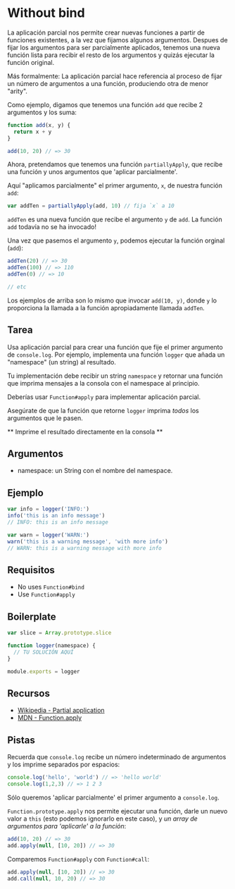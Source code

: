 # Without bind

La aplicación parcial nos permite crear nuevas funciones a partir de funciones
existentes, a la vez que fijamos algunos argumentos. Despues de fijar los
argumentos para ser parcialmente aplicados, tenemos una nueva función lista para
recibir el resto de los argumentos y quizás ejecutar la función original.

Más formalmente: La aplicación parcial hace referencia al proceso de fijar un
número de argumentos a una función, produciendo otra de menor "arity".

Como ejemplo, digamos que tenemos una función `add` que recibe 2 argumentos y
los suma:

```js
function add(x, y) {
  return x + y
}

add(10, 20) // => 30
```

Ahora, pretendamos que tenemos una función `partiallyApply`, que recibe una
función y unos argumentos que 'aplicar parcialmente'.

Aquí "aplicamos parcialmente" el primer argumento, `x`, de nuestra función
`add`:

```js
var addTen = partiallyApply(add, 10) // fija `x` a 10

```

`addTen` es una nueva función que recibe el argumento `y` de `add`. La función
`add` todavía no se ha invocado!

Una vez que pasemos el argumento `y`, podemos ejecutar la función orginal
(`add`):

```js
addTen(20) // => 30
addTen(100) // => 110
addTen(0) // => 10

// etc
```

Los ejemplos de arriba son lo mismo que invocar `add(10, y)`, donde `y` lo
proporciona la llamada a la función apropiadamente llamada `addTen`.

## Tarea

Usa aplicación parcial para crear una función que fije el primer argumento de
`console.log`. Por ejemplo, implementa una función `logger` que añada un
"namespace" (un string) al resultado.

Tu implementación debe recibir un string `namespace` y retornar una función que
imprima mensajes a la consola con el namespace al principio.

Deberías usar `Function#apply` para implementar aplicación parcial.

Asegúrate de que la función que retorne `logger` imprima *todos* los argumentos
que le pasen.

** Imprime el resultado directamente en la consola **

## Argumentos

* namespace: un String con el nombre del namespace.

## Ejemplo

```js
var info = logger('INFO:')
info('this is an info message')
// INFO: this is an info message

var warn = logger('WARN:')
warn('this is a warning message', 'with more info')
// WARN: this is a warning message with more info
```

## Requisitos

* No uses `Function#bind`
* Use `Function#apply`

## Boilerplate

```js
var slice = Array.prototype.slice

function logger(namespace) {
  // TU SOLUCIÓN AQUÍ
}

module.exports = logger
```

## Recursos

* [Wikipedia - Partial application](https://en.wikipedia.org/wiki/Partial_application)
* [MDN - Function.apply](https://developer.mozilla.org/en-US/docs/Web/JavaScript/Reference/Global_Objects/Function/apply)

## Pistas

Recuerda que `console.log` recibe un número indeterminado de argumentos y los
imprime separados por espacios:

```js
console.log('hello', 'world') // => 'hello world'
console.log(1,2,3) // => 1 2 3
```

Sólo queremos 'aplicar parcialmente' el primer argumento a `console.log`.

`Function.prototype.apply` nos permite ejecutar una función, darle un nuevo
valor a `this` (esto podemos ignorarlo en este caso), y *un array de argumentos
para 'aplicarle' a la función*:

```js
add(10, 20) // => 30
add.apply(null, [10, 20]) // => 30
```

Comparemos `Function#apply` con `Function#call`:

```js
add.apply(null, [10, 20]) // => 30
add.call(null, 10, 20) // => 30
```
